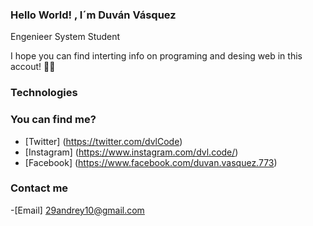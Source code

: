 ### Hello World! , I´m Duván Vásquez 


 Engenieer System Student 



I hope you can find interting info on programing and desing web in this accout!  🐱‍🏍


### Technologies 

###  You can find me? 

- [Twitter] (https://twitter.com/dvlCode)
- [Instagram] (https://www.instagram.com/dvl.code/)
- [Facebook] (https://www.facebook.com/duvan.vasquez.773) 


### Contact me

-[Email] 29andrey10@gmail.com 
